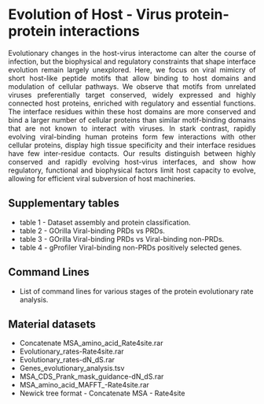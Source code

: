 # Evolution of Host - Virus protein-protein interactions
<p align="justify">
Evolutionary changes in the host-virus interactome can alter the course of infection, but the biophysical and regulatory constraints that shape interface evolution remain largely unexplored. Here, we focus on viral mimicry of short host-like peptide motifs that allow binding to host domains and modulation of cellular pathways. We observe that motifs from unrelated viruses preferentially target conserved, widely expressed and highly connected host proteins, enriched with regulatory and essential functions. The interface residues within these host domains are more conserved and bind a larger number of cellular proteins than similar motif-binding domains that are not known to interact with viruses. In stark contrast, rapidly evolving viral-binding human proteins form few interactions with other cellular proteins, display high tissue specificity and their interface residues have few inter-residue contacts. Our results distinguish between highly conserved and rapidly evolving host-virus interfaces, and show how regulatory, functional and biophysical factors limit host capacity to evolve, allowing for efficient viral subversion of host machineries.
</p>

## Supplementary tables

- table 1 - Dataset assembly and protein classification.
- table 2 - GOrilla Viral-binding PRDs vs PRDs.
- table 3 - GOrilla Viral-binding PRDs vs Viral-binding non-PRDs.
- table 4 - gProfiler Viral-binding non-PRDs positively selected genes.

## Command Lines

- List of command lines for various stages of the protein evolutionary rate analysis.

## Material datasets

- Concatenate MSA_amino_acid_Rate4site.rar
- Evolutionary_rates-Rate4site.rar
- Evolutionary_rates-dN_dS.rar
- Genes_evolutionary_analysis.tsv
- MSA_CDS_Prank_mask_guidance-dN_dS.rar
- MSA_amino_acid_MAFFT_-Rate4site.rar
- Newick tree format - Concatenate MSA - Rate4site
